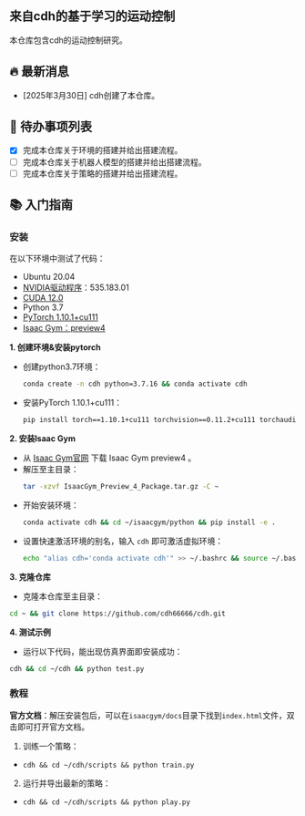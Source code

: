 ## 来自cdh的基于学习的运动控制
本仓库包含cdh的运动控制研究。
## 🔥 最新消息
- [2025年3月30日] cdh创建了本仓库。
## 📝 待办事项列表
- [x] 完成本仓库关于环境的搭建并给出搭建流程。
- [ ] 完成本仓库关于机器人模型的搭建并给出搭建流程。
- [ ] 完成本仓库关于策略的搭建并给出搭建流程。

## 📚 入门指南
### 安装

在以下环境中测试了代码：

- Ubuntu 20.04
- [NVIDIA驱动程序](https://www.cnblogs.com/nannandbk/p/18144618)：535.183.01
- [CUDA 12.0](https://blog.51cto.com/u_16213611/10480090)
- Python 3.7 
- [PyTorch 1.10.1+cu111](https://pytorch.org/get-started/previous-versions/)
- [Isaac Gym：preview4](https://developer.nvidia.com/isaac-gym/download)

 
**1. 创建环境&安装pytorch**
-  创建python3.7环境：
    ```bash
    conda create -n cdh python=3.7.16 && conda activate cdh
    ```
-  安装PyTorch 1.10.1+cu111：
    ```bash
    pip install torch==1.10.1+cu111 torchvision==0.11.2+cu111 torchaudio==0.10.1 -f https://download.pytorch.org/whl/cu111/torch_stable.html
    ```
 
**2. 安装Isaac Gym**

-  从 [Isaac Gym官网](https://developer.nvidia.com/isaac-gym) 下载 Isaac Gym preview4 。
-  解压至主目录：
    ```bash
    tar -xzvf IsaacGym_Preview_4_Package.tar.gz -C ~
    ```
-  开始安装环境：
    ```bash
    conda activate cdh && cd ~/isaacgym/python && pip install -e .
    ```
-  设置快速激活环境的别名，输入 `cdh` 即可激活虚拟环境：
    ```bash
    echo "alias cdh='conda activate cdh'" >> ~/.bashrc && source ~/.bashrc
    ```

**3. 克隆仓库**
-  克隆本仓库至主目录：
```bash
cd ~ && git clone https://github.com/cdh66666/cdh.git
```

**4. 测试示例**
- 运行以下代码，能出现仿真界面即安装成功：
```bash
cdh && cd ~/cdh && python test.py
```



<!-- **4. 安装cdh**
```bash
cdh && cd ~/cdh && pip install -e . ##待定
``` -->

### 教程
**官方文档**：解压安装包后，可以在`isaacgym/docs`目录下找到`index.html`文件，双击即可打开官方文档。
1. 训练一个策略：
  - `cdh && cd ~/cdh/scripts && python train.py`
 

2. 运行并导出最新的策略：
  - `cdh && cd ~/cdh/scripts && python play.py`
 
 